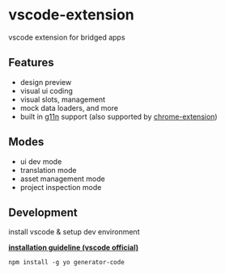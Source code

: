 # vscode-extension
vscode extension for bridged apps

## Features
- design preview
- visual ui coding
- visual slots, management
- mock data loaders, and more
- built in [g11n](https://github.com/bridgedxyz/g11n) support (also supported by [chrome-extension](https://github.com/bridgedxyz/chrome-extension))

## Modes
- ui dev mode
- translation mode
- asset management mode
- project inspection mode



## Development



install vscode & setup dev environment

**[installation guideline (vscode official)](https://code.visualstudio.com/api/get-started/your-first-extension)**

```shell
npm install -g yo generator-code
```

